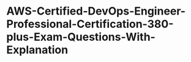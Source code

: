 # AWS-Certified-DevOps-Engineer-Professional-Certification-380-plus-Exam-Questions-With-Explanation
